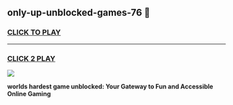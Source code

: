 
## only-up-unblocked-games-76 👋
<h3>
<a href="https://premium.freeplayer.one?title=only-up-unblocked-games-76&ref=14F">CLICK TO PLAY</a></h3>
<hr>

<h3>
<a href="https://premium.freeplayer.one?title=only-up-unblocked-games-76&ref=14F">CLICK 2 PLAY</a>
  
</h3>

<a href="https://premium.freeplayer.one?title=only-up-unblocked-games-76&ref=12F/"><img src="https://clearcache.store/games.png"></a>


**worlds hardest game unblocked: Your Gateway to Fun and Accessible Online Gaming**
